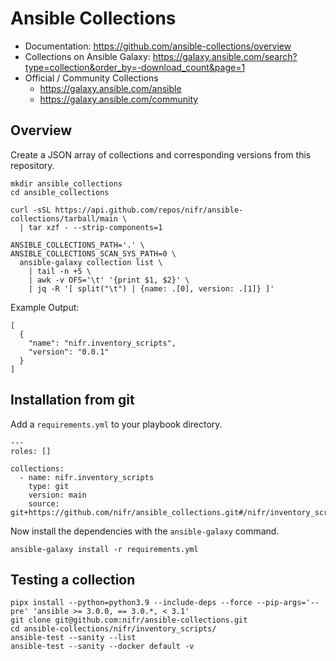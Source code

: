 # Ansible Collections

* Documentation: https://github.com/ansible-collections/overview
* Collections on Ansible Galaxy: https://galaxy.ansible.com/search?type=collection&order_by=-download_count&page=1
* Official / Community Collections
    * https://galaxy.ansible.com/ansible
    * https://galaxy.ansible.com/community

## Overview 

Create a JSON array of collections and corresponding versions from this repository.

```
mkdir ansible_collections
cd ansible_collections

curl -sSL https://api.github.com/repos/nifr/ansible-collections/tarball/main \
  | tar xzf - --strip-components=1

ANSIBLE_COLLECTIONS_PATH='.' \
ANSIBLE_COLLECTIONS_SCAN_SYS_PATH=0 \
  ansible-galaxy collection list \
    | tail -n +5 \
    | awk -v OFS='\t' '{print $1, $2}' \
    | jq -R '[ split("\t") | {name: .[0], version: .[1]} ]'
```

Example Output:

```
[
  {
    "name": "nifr.inventory_scripts",
    "version": "0.0.1"
  }
]
```

## Installation from git

Add a `requirements.yml` to your playbook directory.

```
---
roles: []

collections:
  - name: nifr.inventory_scripts
    type: git
    version: main
    source: git+https://github.com/nifr/ansible_collections.git#/nifr/inventory_scripts/
```

Now install the dependencies with the `ansible-galaxy` command.

```
ansible-galaxy install -r requirements.yml
```

## Testing a collection

```
pipx install --python=python3.9 --include-deps --force --pip-args='--pre' 'ansible >= 3.0.0, == 3.0.*, < 3.1'
git clone git@github.com:nifr/ansible-collections.git
cd ansible-collections/nifr/inventory_scripts/
ansible-test --sanity --list
ansible-test --sanity --docker default -v
```
